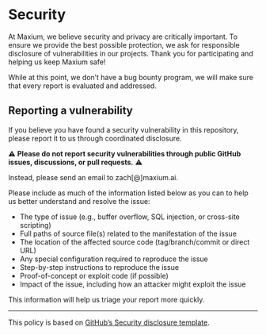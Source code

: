 # Security
At Maxium, we believe security and privacy are critically important. To ensure we provide the best possible protection, we ask for responsible disclosure of vulnerabilities in our projects. Thank you for participating and helping us keep Maxium safe!

While at this point, we don’t have a bug bounty program, we will make sure that every report is evaluated and addressed.

## Reporting a vulnerability
If you believe you have found a security vulnerability in this repository, please report it to us through coordinated disclosure.

⚠️ **Please do not report security vulnerabilities through public GitHub issues, discussions, or pull requests.** ⚠️

Instead, please send an email to zach[@]maxium.ai.

Please include as much of the information listed below as you can to help us better understand and resolve the issue:

- The type of issue (e.g., buffer overflow, SQL injection, or cross-site scripting)
- Full paths of source file(s) related to the manifestation of the issue
- The location of the affected source code (tag/branch/commit or direct URL)
- Any special configuration required to reproduce the issue
- Step-by-step instructions to reproduce the issue
- Proof-of-concept or exploit code (if possible)
- Impact of the issue, including how an attacker might exploit the issue

This information will help us triage your report more quickly.

---
This policy is based on [GitHub’s Security disclosure template](https://github.com/github/.github/blob/main/SECURITY.md).
